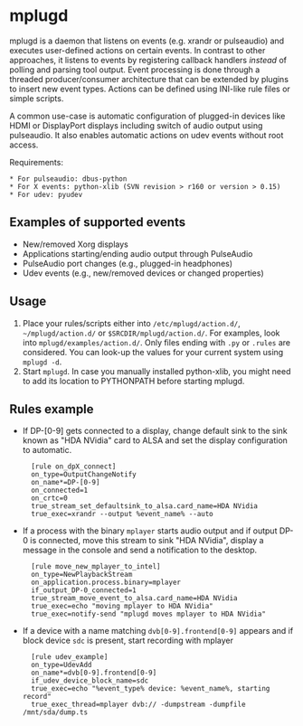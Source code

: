 
mplugd
======

mplugd is a daemon that listens on events (e.g. xrandr or pulseaudio) and
executes user-defined actions on certain events. In contrast to other
approaches, it listens to events by registering callback handlers *instead* of
polling and parsing tool output. Event processing is done through a threaded
producer/consumer architecture that can be extended by plugins to insert new
event types. Actions can be defined using INI-like rule files or simple
scripts.

A common use-case is automatic configuration of plugged-in devices like HDMI
or DisplayPort displays including switch of audio output using pulseaudio. It
also enables automatic actions on udev events without root access.

Requirements:

	* For pulseaudio: dbus-python
	* For X events: python-xlib (SVN revision > r160 or version > 0.15)
	* For udev: pyudev

Examples of supported events
----------------------------

* New/removed Xorg displays
* Applications starting/ending audio output through PulseAudio
* PulseAudio port changes (e.g., plugged-in headphones)
* Udev events (e.g., new/removed devices or changed properties)

Usage
-----

1. Place your rules/scripts either into `/etc/mplugd/action.d/`,
   `~/mplugd/action.d/` or `$SRCDIR/mplugd/action.d/`. For examples, look into
   `mplugd/examples/action.d/`. Only files ending with `.py` or `.rules` are
   considered. You can look-up the values for your current system using
   `mplugd -d`.
2. Start `mplugd`. In case you manually installed python-xlib, you might need
   to add its location to PYTHONPATH before starting mplugd.

Rules example
-------------

* If DP-[0-9] gets connected to a display, change default sink to the sink
known as "HDA NVidia" card to ALSA and set the display configuration to
automatic.

		[rule on_dpX_connect]
		on_type=OutputChangeNotify
		on_name*=DP-[0-9]
		on_connected=1
		on_crtc=0
		true_stream_set_defaultsink_to_alsa.card_name=HDA NVidia
		true_exec=xrandr --output %event_name% --auto

* If a process with the binary `mplayer` starts audio output and if output DP-0
is connected, move this stream to sink "HDA NVidia", display a message in
the console and send a notification to the desktop.

		[rule move_new_mplayer_to_intel]
		on_type=NewPlaybackStream
		on_application.process.binary=mplayer
		if_output_DP-0_connected=1
		true_stream_move_event_to_alsa.card_name=HDA NVidia
		true_exec=echo "moving mplayer to HDA NVidia"
		true_exec=notify-send "mplugd moves mplayer to HDA NVidia"

* If a device with a name matching `dvb[0-9].frontend[0-9]` appears and if
block device `sdc` is present, start recording with mplayer

		[rule udev_example]
		on_type=UdevAdd
		on_name*=dvb[0-9].frontend[0-9]
		if_udev_device_block_name=sdc
		true_exec=echo "%event_type% device: %event_name%, starting record"
		true_exec_thread=mplayer dvb:// -dumpstream -dumpfile /mnt/sda/dump.ts